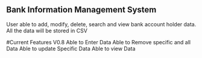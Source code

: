 ## Bank Information Management System
User able to add, modify, delete, search and view bank account holder data. All the data will be stored in CSV

#Current Features V0.8
Able to Enter Data
Able to Remove specific and all Data
Able to update Specific Data
Able to view Data


